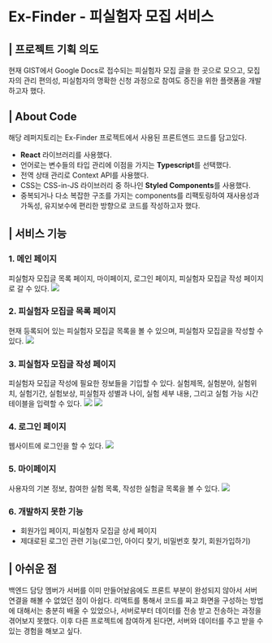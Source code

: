 # Ex-Finder - 피실험자 모집 서비스

## | 프로젝트 기획 의도

현재 GIST에서 Google Docs로 접수되는 피실험자 모집 글을 한 곳으로 모으고, 모집자의 관리 편의성, 피실험자의 명확한 신청 과정으로 참여도 증진을 위한 플랫폼을 개발하고자 했다.

## | About Code

해당 레퍼지토리는 Ex-Finder 프로젝트에서 사용된 프론트엔드 코드를 담고있다.

- **React** 라이브러리를 사용했다.
- 언어로는 변수들의 타입 관리에 이점을 가지는 **Typescript**를 선택했다.
- 전역 상태 관리로 Context API를 사용했다.
- CSS는 CSS-in-JS 라이브러리 중 하나인 **Styled Components**를 사용했다.
- 중복되거나 다소 복잡한 구조를 가지는 components를 리팩토링하여 재사용성과 가독성, 유지보수에 편리한 방향으로 코드를 작성하고자 했다.

## | 서비스 기능

### 1. 메인 페이지

피실험자 모집글 목록 페이지, 마이페이지, 로그인 페이지, 피실험자 모집글 작성 페이지로 갈 수 있다.
<img src="https://user-images.githubusercontent.com/58902772/203003608-16460464-4902-46b3-9ee8-4bfbf7ab5de7.png" />

### 2. 피실험자 모집글 목록 페이지

현재 등록되어 있는 피실험자 모집글 목록을 볼 수 있으며, 피실험자 모집글을 작성할 수 있다.
<img src="https://user-images.githubusercontent.com/58902772/203003644-824cfac5-c311-4dd2-9c14-6d56a13cab27.png"/>

### 3. 피실험자 모집글 작성 페이지

피실험자 모집글 작성에 필요한 정보들을 기입할 수 있다. 실험제목, 실험분야, 실험위치, 실험기간, 실험보상, 피실험자 성별과 나이, 실험 세부 내용, 그리고 실험 가능 시간 테이블을 입력할 수 있다.
<img src="https://user-images.githubusercontent.com/58902772/203003647-e396d536-d08a-475b-bf39-007196045011.png" />
<img src="https://user-images.githubusercontent.com/58902772/203003675-dbc85efb-3c5a-4234-a4d3-cd11258cd236.png" />

### 4. 로그인 페이지

웹사이트에 로그인을 할 수 있다.
<img src="https://user-images.githubusercontent.com/58902772/203003679-8774da1b-f406-4e3c-a157-5cc53aaf6529.png" />

### 5. 마이페이지

사용자의 기본 정보, 참여한 실험 목록, 작성한 실험글 목록을 볼 수 있다.
<img src="https://user-images.githubusercontent.com/58902772/203003686-ced630b0-00f5-4f54-b49b-3ba01f86c9fc.png" />

### 6. 개발하지 못한 기능

- 회원가입 페이지, 피실험자 모집글 상세 페이지
- 제대로된 로그인 관련 기능(로그인, 아이디 찾기, 비밀번호 찾기, 회원가입하기)

## | 아쉬운 점

백엔드 담당 멤버가 서버를 이미 만들어놨음에도 프론트 부분이 완성되지 않아서 서버 연결을 해볼 수 없었던 점이 아쉽다. 리액트를 통해서 코드를 짜고 화면을 구성하는 방법에 대해서는 충분히 배울 수 있었으나, 서버로부터 데이터를 전송 받고 전송하는 과정을 겪어보지 못했다. 이후 다른 프로젝트에 참여하게 된다면, 서버와 데이터를 주고 받을 수 있는 경험을 해보고 싶다.
